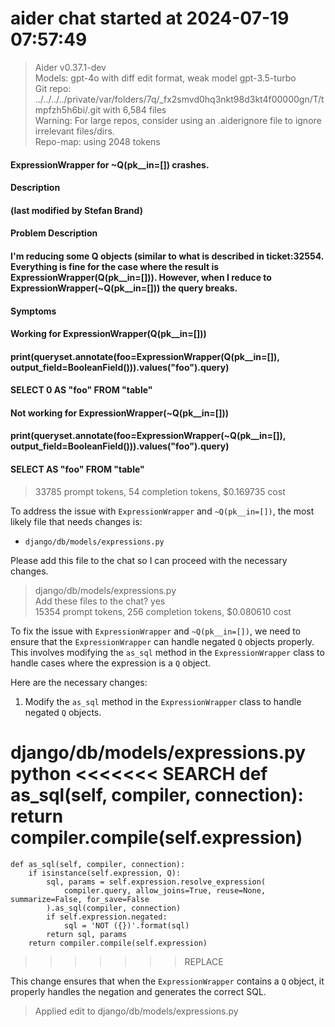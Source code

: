 
# aider chat started at 2024-07-19 07:57:49

> Aider v0.37.1-dev  
> Models: gpt-4o with diff edit format, weak model gpt-3.5-turbo  
> Git repo: ../../../../private/var/folders/7q/_fx2smvd0hq3nkt98d3kt4f00000gn/T/tmpfzh5h6bi/.git with 6,584 files  
> Warning: For large repos, consider using an .aiderignore file to ignore irrelevant files/dirs.  
> Repo-map: using 2048 tokens  

#### ExpressionWrapper for ~Q(pk__in=[]) crashes.  
#### Description  
#### 	   
#### 		(last modified by Stefan Brand)  
#### 	   
#### Problem Description  
#### I'm reducing some Q objects (similar to what is described in ticket:32554. Everything is fine for the case where the result is ExpressionWrapper(Q(pk__in=[])). However, when I reduce to ExpressionWrapper(~Q(pk__in=[])) the query breaks.  
#### Symptoms  
#### Working for ExpressionWrapper(Q(pk__in=[]))  
#### print(queryset.annotate(foo=ExpressionWrapper(Q(pk__in=[]), output_field=BooleanField())).values("foo").query)  
#### SELECT 0 AS "foo" FROM "table"  
#### Not working for ExpressionWrapper(~Q(pk__in=[]))  
#### print(queryset.annotate(foo=ExpressionWrapper(~Q(pk__in=[]), output_field=BooleanField())).values("foo").query)  
#### SELECT AS "foo" FROM "table"  
> 33785 prompt tokens, 54 completion tokens, $0.169735 cost  

To address the issue with `ExpressionWrapper` and `~Q(pk__in=[])`, the most likely file that needs changes is:

- `django/db/models/expressions.py`

Please add this file to the chat so I can proceed with the necessary changes.

> django/db/models/expressions.py  
> Add these files to the chat? yes  
> 15354 prompt tokens, 256 completion tokens, $0.080610 cost  

To fix the issue with `ExpressionWrapper` and `~Q(pk__in=[])`, we need to ensure that the `ExpressionWrapper` can handle negated `Q` objects properly. This involves modifying the `as_sql` method in the `ExpressionWrapper` class to handle cases where the expression is a `Q` object.

Here are the necessary changes:

1. Modify the `as_sql` method in the `ExpressionWrapper` class to handle negated `Q` objects.

django/db/models/expressions.py
<source>python
<<<<<<< SEARCH
    def as_sql(self, compiler, connection):
        return compiler.compile(self.expression)
=======
    def as_sql(self, compiler, connection):
        if isinstance(self.expression, Q):
            sql, params = self.expression.resolve_expression(
                compiler.query, allow_joins=True, reuse=None, summarize=False, for_save=False
            ).as_sql(compiler, connection)
            if self.expression.negated:
                sql = 'NOT ({})'.format(sql)
            return sql, params
        return compiler.compile(self.expression)
>>>>>>> REPLACE
</source>

This change ensures that when the `ExpressionWrapper` contains a `Q` object, it properly handles the negation and generates the correct SQL.

> Applied edit to django/db/models/expressions.py  
